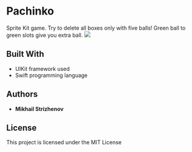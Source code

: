 # Pachinko

Sprite Kit game. Try to delete all boxes only with five balls! Green ball to green slots give you extra ball.
![](SpriteKit-test-game.gif)

## Built With

* UIKit framework used
* Swift programming language

## Authors

* **Mikhail Strizhenov**

## License

This project is licensed under the MIT License
